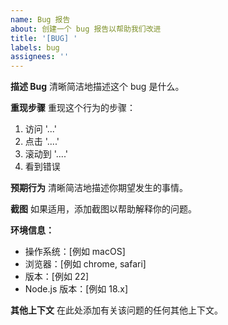 ```yaml
---
name: Bug 报告
about: 创建一个 bug 报告以帮助我们改进
title: '[BUG] '
labels: bug
assignees: ''
---
```


**描述 Bug**
清晰简洁地描述这个 bug 是什么。

**重现步骤**
重现这个行为的步骤：
1. 访问 '...'
2. 点击 '....'
3. 滚动到 '....'
4. 看到错误

**预期行为**
清晰简洁地描述你期望发生的事情。

**截图**
如果适用，添加截图以帮助解释你的问题。

**环境信息：**
 - 操作系统：[例如 macOS]
 - 浏览器：[例如 chrome, safari]
 - 版本：[例如 22]
 - Node.js 版本：[例如 18.x]

**其他上下文**
在此处添加有关该问题的任何其他上下文。 